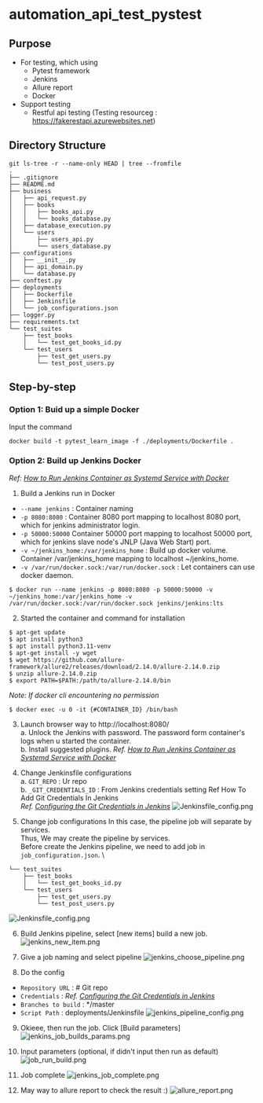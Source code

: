 # automation_api_test_pystest

## Purpose
- For testing, which using 
  - Pytest framework 
  - Jenkins 
  - Allure report 
  - Docker 
- Support testing 
  - Restful api testing (Testing resourceg : https://fakerestapi.azurewebsites.net)

## Directory Structure
```
git ls-tree -r --name-only HEAD | tree --fromfile
.
├── .gitignore
├── README.md
├── business
│   ├── api_request.py
│   ├── books
│   │   ├── books_api.py
│   │   └── books_database.py
│   ├── database_execution.py
│   └── users
│       ├── users_api.py
│       └── users_database.py
├── configurations
│   ├── __init__.py
│   ├── api_domain.py
│   └── database.py
├── conftest.py
├── deployments
│   ├── Dockerfile
│   ├── Jenkinsfile
│   └── job_configurations.json
├── logger.py
├── requirements.txt
└── test_suites
    ├── test_books
    │   └── test_get_books_id.py
    └── test_users
        ├── test_get_users.py
        └── test_post_users.py

```

## Step-by-step
### Option 1: Buid up a simple Docker
Input the command
```
docker build -t pytest_learn_image -f ./deployments/Dockerfile .
```
### Option 2: Build up Jenkins Docker
_Ref: [How to Run Jenkins Container as Systemd Service with Docker](https://discuss.circleci.com/t/how-can-i-extract-the-junit-xml-files-from-within-a-docker-container-in-docker/24089/2)_
1. Build a Jenkins run in Docker
- `--name jenkins` : Container naming
- `-p 8080:8080` : Container 8080 port mapping to localhost 8080 port, which for jenkins administrator login.
- `-p 50000:50000` Container 50000 port mapping to localhost 50000 port, which for jenkins slave node's JNLP (Java Web Start) port.
- `-v ~/jenkins_home:/var/jenkins_home` : Build up docker volume. Container /var/jenkins_home mapping to localhost ~/jenkins_home.
- `-v /var/run/docker.sock:/var/run/docker.sock` : Let containers can use docker daemon.
```
$ docker run --name jenkins -p 8080:8080 -p 50000:50000 -v ~/jenkins_home:/var/jenkins_home -v /var/run/docker.sock:/var/run/docker.sock jenkins/jenkins:lts
```

2. Started the container and command for installation
```
$ apt-get update
$ apt install python3
$ apt install python3.11-venv
$ apt-get install -y wget
$ wget https://github.com/allure-framework/allure2/releases/download/2.14.0/allure-2.14.0.zip
$ unzip allure-2.14.0.zip
$ export PATH=$PATH:/path/to/allure-2.14.0/bin
```
_Note: If docker cli encountering no permission_
```
$ docker exec -u 0 -it {#CONTAINER_ID} /bin/bash
```

3. Launch browser way to http://localhost:8080/ \
a. Unlock the Jenkins with password. The password form container's logs when u started the container.\
b. Install suggested plugins.
_Ref. [How to Run Jenkins Container as Systemd Service with Docker](https://www.linuxtechi.com/run-jenkins-docker-container-systemd/)_

4. Change Jenkinsfile configurations \
a. `GIT_REPO` : Ur repo \
b. `_GIT_CREDENTIALS_ID` : From Jenkins credentials setting Ref How To Add Git Credentials In Jenkins \
_Ref. [Configuring the Git Credentials in Jenkins](https://medium.com/@nikhil.nagarajappa/configuring-the-git-credentials-in-jenkins-4b584a797b45)_
![Jenkinsfile_config.png](readme%2FJenkinsfile_config.png)

5. Change job configurations
In this case, the pipeline job will separate by services. \
Thus, We may create the pipeline by services. \
Before create the Jenkins pipeline, we need to add job in `job_configuration.json`. \ 
```
└── test_suites
    ├── test_books
    │   └── test_get_books_id.py
    └── test_users
        ├── test_get_users.py
        └── test_post_users.py
```
![Jenkinsfile_config.png](readme%2FJenkinsfile_config.png)

6. Build Jenkins pipeline, select [new items] build a new job.
![jenkins_new_item.png](readme%2Fjenkins_new_item.png)

7. Give a job naming and select pipeline
![jenkins_choose_pipeline.png](readme%2Fjenkins_choose_pipeline.png)

8. Do the config
- `Repository URL` : # Git repo
- `Credentials` : _Ref. [Configuring the Git Credentials in Jenkins](https://medium.com/@nikhil.nagarajappa/configuring-the-git-credentials-in-jenkins-4b584a797b45)_
- `Branches to build` : */master
- `Script Path` : deployments/Jenkinsfile
![jenkins_pipeline_config.png](readme%2Fjenkins_pipeline_config.png)

9. Okieee, then run the job. Click [Build parameters]
![jenkins_job_builds_params.png](readme%2Fjenkins_job_builds_params.png)

10. Input parameters (optional, if didn't input then run as default)
![job_run_build.png](readme%2Fjob_run_build.png)

11. Job complete
![jenkins_job_complete.png](readme%2Fjenkins_job_complete.png)

12. May way to allure report to check the result :)
![allure_report.png](readme%2Fallure_report.png)
